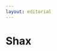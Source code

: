 ```yaml
---
layout: editorial
---
```


# Shax

<figure><img src="../../../../../../../../../../.gitbook/assets/Screenshot 2023-12-22 at 10.43.52 AM.png" alt=""><figcaption></figcaption></figure>
